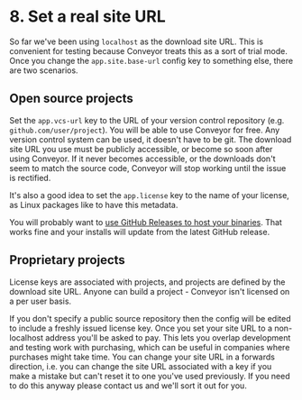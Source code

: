 # 8. Set a real site URL

So far we've been using `localhost` as the download site URL. This is convenient for testing because Conveyor treats this as a sort of trial mode. Once you change the `app.site.base-url` config key to something else, there are two scenarios.

## Open source projects

Set the `app.vcs-url` key to the URL of your version control repository (e.g. `github.com/user/project`). You will be able to use Conveyor for free. Any version control system can be used, it doesn't have to be git. The download site URL you use must be publicly accessible, or become so soon after using Conveyor. If it never becomes accessible, or the downloads don't seem to match the source code, Conveyor will stop working until the issue is rectified.

It's also a good idea to set the `app.license` key to the name of your license, as Linux packages like to have this metadata.

You will probably want to [use GitHub Releases to host your binaries](../configs/download-pages.md#publishing-through-github). That works fine and your installs will update from the latest GitHub release.

## Proprietary projects

License keys are associated with projects, and projects are defined by the download site URL. Anyone can build a project - Conveyor isn't licensed on a per user basis.

If you don't specify a public source repository then the config will be edited to include a freshly issued license key. Once you set your site URL to a non-localhost address you'll be asked to pay. This lets you overlap development and testing work with purchasing, which can be useful in companies where purchases might take time. You can change your site URL in a forwards direction, i.e. you can change the site URL associated with a key if you make a mistake but can't reset it to one you've used previously. If you need to do this anyway please contact us and we'll sort it out for you.

<script>var tutorialSection = 9;</script>
